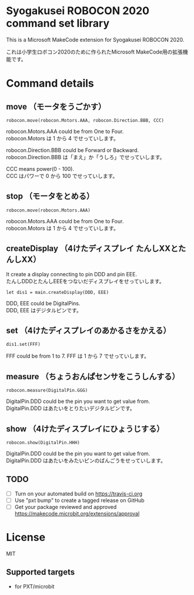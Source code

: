 # Syogakusei ROBOCON 2020 command set library

This is a Microsoft MakeCode extension for Syogakusei ROBOCON 2020.

これは小学生ロボコン2020のために作られたMicrosoft MakeCode用の拡張機能です。

# Command details

## move （モータをうごかす）

`robocon.move(robocon.Motors.AAA, robocon.Direction.BBB, CCC)`

robocon.Motors.AAA could be from One to Four.  
robocon.Motors は 1 から 4 でせっていします。

robocon.Direction.BBB could be Forward or Backward.  
robocon.Direction.BBB は「まえ」か「うしろ」でせっていします。

CCC means power(0 - 100).  
CCC はパワーで 0 から 100 でせっていします。

## stop （モータをとめる）

`robocon.move(robocon.Motors.AAA)`

robocon.Motors.AAA could be from One to Four.  
robocon.Motors は 1 から 4 でせっていします。

## createDisplay （4けたディスプレイ たんしXXとたんしXX）

It create a display connecting to pin DDD and pin EEE.  
たんしDDDとたんしEEEをつないだディスプレイをせっていします。

```
let dis1 = main.createDisplay(DDD, EEE)
```

DDD, EEE could be DigitalPins.  
DDD, EEE はデジタルピンです。

## set （4けたディスプレイのあかるさをかえる）

```
dis1.set(FFF)
```

FFF could be from 1 to 7.
FFF は 1 から 7 でせっていします。

## measure （ちょうおんぱセンサをこうしんする）

`robocon.measure(DigitalPin.GGG)`

DigitalPin.DDD could be the pin you want to get value from.  
DigitalPin.DDD はあたいをとりたいデジタルピンです。

## show （4けたディスプレイにひょうじする）

`robocon.show(DigitalPin.HHH)`

DigitalPin.DDD could be the pin you want to get value from.  
DigitalPin.DDD はあたいをみたいピンのばんごうをせっていします。

## TODO

- [ ] Turn on your automated build on https://travis-ci.org
- [ ] Use "pxt bump" to create a tagged release on GitHub
- [ ] Get your package reviewed and approved https://makecode.microbit.org/extensions/approval

# License

MIT

## Supported targets

* for PXT/microbit

